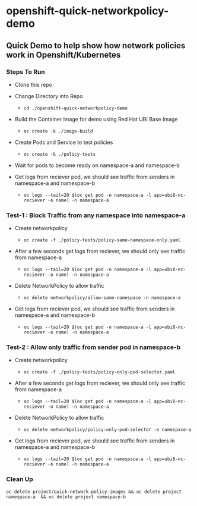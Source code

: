 # openshift-quick-networkpolicy-demo

## Quick Demo to help show how network policies work in Openshift/Kubernetes

### Steps To Run

- Clone this repo  

- Change Directory into Repo
  - ```cd ./openshift-quick-networkpolicy-demo```
  
- Build the Container image for demo using Red Hat UBI Base Image

  - ```oc create -k ./image-build```

- Create Pods and Service to test policies

  - ```oc create -k ./policy-tests```

- Wait for pods to become ready on namespace-a and namespace-b

- Get logs from reciever pod, we should see traffic from senders in namespace-a and namespace-b
  - ```oc logs --tail=20 $(oc get pod -n namespace-a -l app=ubi8-nc-reciever -o name) -n namespace-a```  
  
### Test-1 : Block Traffic from any namespace into namespace-a

- Create networkpolicy  
  - ```oc create -f ./policy-tests/policy-same-namespace-only.yaml```
  
- After a few seconds get logs from reciever, we should only see traffic from namespace-a
  
  - ```oc logs --tail=20 $(oc get pod -n namespace-a -l app=ubi8-nc-reciever -o name) -n namespace-a```

- Delete NetworkPolicy to allow traffic  

  - ```oc delete networkpolicy/allow-same-namespace -n namespace-a```
  
- Get logs from reciever pod, we should see traffic from senders in namespace-a and namespace-b
  - ```oc logs --tail=20 $(oc get pod -n namespace-a -l app=ubi8-nc-reciever -o name) -n namespace-a```  

### Test-2 : Allow only traffic from sender pod in namespace-b

- Create networkpolicy  
  - ```oc create -f ./policy-tests/policy-only-pod-selector.yaml```
  
- After a few seconds get logs from reciever, we should only see traffic from namespace-a
  
  - ```oc logs --tail=20 $(oc get pod -n namespace-a -l app=ubi8-nc-reciever -o name) -n namespace-a```

- Delete NetworkPolicy to allow traffic  

  - ```oc delete networkpolicy/policy-only-pod-selector -n namespace-a```
  
- Get logs from reciever pod, we should see traffic from senders in namespace-a and namespace-b
  - ```oc logs --tail=20 $(oc get pod -n namespace-a -l app=ubi8-nc-reciever -o name) -n namespace-a```  

### Clean Up

```oc delete project/quick-network-policy-images && oc delete project namespace-a  && oc delete project namespace-b```
  